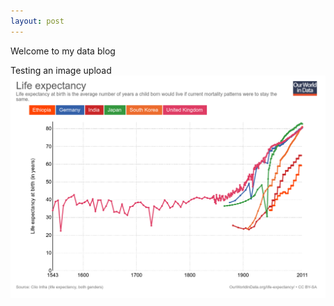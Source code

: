 ```yaml
---
layout: post
---
```


Welcome to my data blog

Testing an image upload
![](/images/life-expectancy.png)
